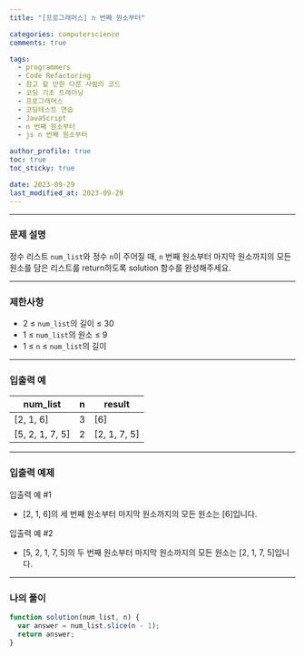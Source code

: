 ```yaml
---
title: "[프로그래머스] n 번째 원소부터"

categories: computerscience
comments: true

tags:
  - programmers
  - Code Refactoring
  - 참고 할 만한 다른 사람의 코드
  - 코딩 기초 트레이닝
  - 프로그래머스
  - 코딩테스트 연습
  - JavaScript
  - n 번째 원소부터
  - js n 번째 원소부터

author_profile: true
toc: true
toc_sticky: true

date: 2023-09-29
last_modified_at: 2023-09-29
---
```


---

### 문제 설명

정수 리스트 `num_list`와 정수 `n`이 주어질 때, `n` 번째 원소부터 마지막 원소까지의 모든 원소를 담은 리스트를 return하도록 solution 함수를 완성해주세요.

---

### 제한사항

- 2 ≤ `num_list`의 길이 ≤ 30
- 1 ≤ `num_list`의 원소 ≤ 9
- 1 ≤ `n` ≤ `num_list`의 길이

---

### 입출력 예

| num_list        | n   | result       |
| --------------- | --- | ------------ |
| [2, 1, 6]       | 3   | [6]          |
| [5, 2, 1, 7, 5] | 2   | [2, 1, 7, 5] |

---

### 입출력 예제

입출력 예 #1

- [2, 1, 6]의 세 번째 원소부터 마지막 원소까지의 모든 원소는 [6]입니다.

입출력 예 #2

- [5, 2, 1, 7, 5]의 두 번째 원소부터 마지막 원소까지의 모든 원소는 [2, 1, 7, 5]입니다.

---

### 나의 풀이

```jsx
function solution(num_list, n) {
  var answer = num_list.slice(n - 1);
  return answer;
}
```
